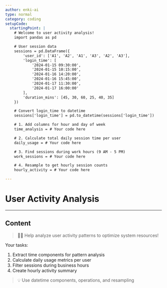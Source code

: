 ```yaml
---
author: enki-ai
type: normal
category: coding
setupCode:
  startingPoint: |
    # Welcome to user activity analysis!
    import pandas as pd

    # User session data
    sessions = pd.DataFrame({
        'user_id': ['A1', 'A2', 'A1', 'A3', 'A2', 'A3'],
        'login_time': [
            '2024-01-15 09:30:00',
            '2024-01-15 10:15:00',
            '2024-01-16 14:20:00',
            '2024-01-16 15:45:00',
            '2024-01-17 11:30:00',
            '2024-01-17 16:00:00'
        ],
        'duration_mins': [45, 30, 60, 25, 40, 35]
    })

    # Convert login_time to datetime
    sessions['login_time'] = pd.to_datetime(sessions['login_time'])

    # 1. Add columns for hour and day of week
    time_analysis = # Your code here

    # 2. Calculate total daily session time per user
    daily_usage = # Your code here

    # 3. Find sessions during work hours (9 AM - 5 PM)
    work_sessions = # Your code here

    # 4. Resample to get hourly session counts
    hourly_activity = # Your code here

---
```


# User Activity Analysis

---
## Content

> 👩‍💻 Help analyze user activity patterns to optimize system resources!

Your tasks:
1. Extract time components for pattern analysis
2. Calculate daily usage metrics per user
3. Filter sessions during business hours
4. Create hourly activity summary

> 💡 Use datetime components, operations, and resampling 